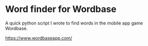 # Word finder for Wordbase

A quick python script I wrote to find words in the mobile app game Wordbase.

https://www.wordbaseapp.com/
